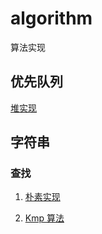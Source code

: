 # algorithm

算法实现

## 优先队列

[堆实现](https://github.com/xjq7/algorithm/blob/main/PriorityQueue/PriorityQueue-Heap.ts)

## 字符串

### 查找

1. [朴素实现](https://github.com/xjq7/algorithm/blob/main/Kmp/Plain.ts)

2. [Kmp 算法](https://github.com/xjq7/algorithm/blob/main/Kmp/Kmp.ts)
